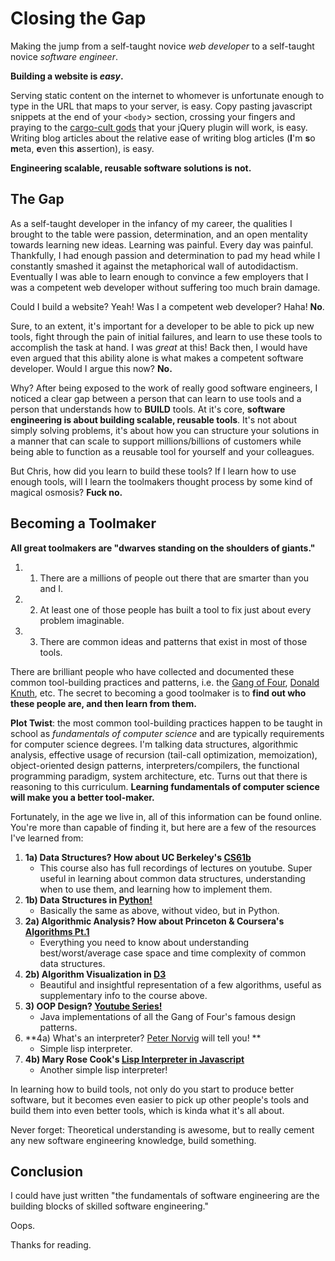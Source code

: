 Closing the Gap
====
Making the jump from a self-taught novice *web developer* to a self-taught novice *software engineer*.

**Building a website is *easy*.**

Serving static content on the internet to whomever is unfortunate enough to type in the URL that maps to your server, is easy. Copy pasting javascript snippets at the end of your `<body`> section, crossing your fingers and praying to the [cargo-cult gods](http://en.wikipedia.org/wiki/Cargo_cult_programming) that your jQuery plugin will work, is easy. Writing blog articles about the relative ease of writing blog articles (**I**'m **s**o **m**eta, **e**ven **t**his **a**ssertion), is easy.

**Engineering scalable, reusable software solutions is not.**

**The Gap**
------
As a self-taught developer in the infancy of my career, the qualities I brought to the table were passion, determination, and an open mentality towards learning new ideas. Learning was painful. Every day was painful. Thankfully, I had enough passion and determination to pad my head while I constantly smashed it against the metaphorical wall of autodidactism. Eventually I was able to learn enough to convince a few employers that I was a competent web developer without suffering too much brain damage.

Could I build a website? Yeah! Was I a competent web developer? Haha! **No**. 

Sure, to an extent, it's important for a developer to be able to pick up new tools, fight through the pain of initial failures, and learn to use these tools to accomplish the task at hand. I was *great* at this! Back then, I would have even argued that this ability alone is what makes a competent software developer. Would I argue this now? **No.**

Why? After being exposed to the work of really good software engineers, I noticed a clear gap between a person that can learn to use tools and a person that understands how to **BUILD** tools. At it's core, **software engineering is about building scalable, reusable tools**. It's not about simply solving problems, it's about how you can structure your solutions in a manner that can scale to support millions/billions of customers while being able to function as a reusable tool for yourself and your colleagues.

But Chris, how did you learn to build these tools? If I learn how to use enough tools, will I learn the toolmakers thought process by some kind of magical osmosis? **Fuck no.**

**Becoming a Toolmaker**
-------
**All great toolmakers are "dwarves standing on the shoulders of giants."**

1.  1) There are a millions of people out there that are smarter than you and I.
2.  2) At least one of those people has built a tool to fix just about every problem imaginable.
3.  3) There are common ideas and patterns that exist in most of those tools.

There are brilliant people who have collected and documented these common tool-building practices and patterns, i.e. the [Gang of Four](http://en.wikipedia.org/wiki/Design_Patterns), [Donald Knuth](http://en.wikipedia.org/wiki/The_Art_of_Computer_Programming), etc. The secret to becoming a good toolmaker is to **find out who these people are, and then learn from them.**

**Plot Twist**: the most common tool-building practices happen to be taught in school as *fundamentals of computer science* and are typically requirements for computer science degrees. I'm talking data structures, algorithmic analysis, effective usage of recursion (tail-call optimization, memoization), object-oriented design patterns, interpreters/compilers, the functional programming paradigm, system architecture, etc. Turns out that there is reasoning to this curriculum. **Learning fundamentals of computer science will make you a better tool-maker.**

Fortunately, in the age we live in, all of this information can be found online. You're more than capable of finding it, but here are a few of the resources I've learned from:

1.  **1a) Data Structures? How about UC Berkeley's [CS61b](http://www.cs.berkeley.edu/~jrs/61b/)**
    * This course also has full recordings of lectures on youtube. Super useful in learning about common data structures, understanding when to use them, and learning how to implement them.
2.  **1b) Data Structures in [Python!](http://interactivepython.org/courselib/static/pythonds/index.html)**
    * Basically the same as above, without video, but in Python.
3.  **2a) Algorithmic Analysis? How about Princeton & Coursera's [Algorithms Pt.1](https://www.coursera.org/course/algs4partI)**
    * Everything you need to know about understanding best/worst/average case space and time complexity of common data structures.
4.  **2b) Algorithm Visualization in [D3](http://bost.ocks.org/mike/algorithms/)**
    * Beautiful and insightful representation of a few algorithms, useful as supplementary info to the course above.
5.  **3) OOP Design? [Youtube Series!](https://www.youtube.com/watch?v=vNHpsC5ng_E&list=PLF206E906175C7E07)**
    * Java implementations of all the Gang of Four's famous design patterns.
6.  **4a) What's an interpreter? [Peter Norvig](http://norvig.com/lispy.html) will tell you! **
    * Simple lisp interpreter.
7.  **4b) Mary Rose Cook's [Lisp Interpreter in Javascript](https://www.youtube.com/watch?v=hqnTvuvXPCc)**
    * Another simple lisp interpreter!

In learning how to build tools, not only do you start to produce better software, but it becomes even easier to pick up other people's tools and build them into even better tools, which is kinda what it's all about.

Never forget: Theoretical understanding is awesome, but to really cement any new software engineering knowledge, build something.

**Conclusion**
-----
I could have just written "the fundamentals of software engineering are the building blocks of skilled software engineering."

Oops.

Thanks for reading.
